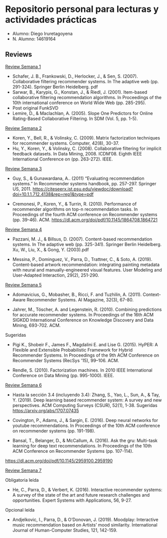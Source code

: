 # Repositorio personal para lecturas y actividades prácticas

- Alumno: Diego Iruretagoyena
- N. Alumno: 14619164


## Reviews

[Review Semana 1](https://github.com/C0sch0/lecturasIIC3633-2021/blob/03deada2723e9b606320c84a1613e7a7aed8502a/lectura1.md)
- Schafer, J. B., Frankowski, D., Herlocker, J., & Sen, S. (2007). Collaborative filtering recommender systems. In The adaptive web (pp. 291-324). Springer Berlin Heidelberg. pdf
- Sarwar, B., Karypis, G., Konstan, J., & Riedl, J. (2001). Item-based collaborative filtering recommendation algorithms. In Proceedings of the 10th international conference on World Wide Web (pp. 285-295).
- Post original FunkSVD
- Lemire, D., & Maclachlan, A. (2005). Slope One Predictors for Online Rating-Based Collaborative Filtering. In SDM (Vol. 5, pp. 1-5).


[Review Semana 2](https://github.com/C0sch0/lecturasIIC3633-2021/blob/1400c7673648d5dde6862ba78392c5d6b8c006c0/lecturas/lectura2.md)
- Koren, Y., Bell, R., & Volinsky, C. (2009). Matrix factorization techniques for recommender systems. Computer, 42(8), 30-37.
- Hu, Y., Koren, Y., & Volinsky, C. (2008). Collaborative filtering for implicit feedback datasets. In Data Mining, 2008. ICDM’08. Eighth IEEE International Conference on (pp. 263-272). IEEE.

[Review Semana 3](https://github.com/C0sch0/lecturasIIC3633-2021/blob/94e4a1cf8ae798b21f7ed49fbbbca8fc601efe41/lecturas/lectura3.md)
- Guy, S., & Gunawardana, A.. (2011) “Evaluating recommendation systems.” In Recommender systems handbook, pp. 257-297. Springer US, 2011.
https://citeseerx.ist.psu.edu/viewdoc/download?doi=10.1.1.712.4138&rep=rep1&type=pdf

- Cremonesi, P., Koren, Y., & Turrin, R. (2010). Performance of recommender algorithms on top-n recommendation tasks. In Proceedings of the fourth ACM conference on Recommender systems (pp. 39-46). ACM.
https://dl.acm.org/doi/pdf/10.1145/1864708.1864721


[Review Semana 4](https://github.com/C0sch0/lecturasIIC3633-2021/blob/b688cf01304e26e240812e8c80a5e4ddeed5728b/lecturas/lectura4.md)

- Pazzani, M. J., & Billsus, D. (2007). Content-based recommendation systems. In The adaptive web (pp. 325-341). Springer Berlin Heidelberg. Xu, W., Liu, X., & Gong, Y. (2003).pdf

- Messina, P., Dominguez, V., Parra, D., Trattner, C., & Soto, A. (2019). Content-based artwork recommendation: integrating painting metadata with neural and manually-engineered visual features. User Modeling and User-Adapted Interaction, 29(2), 251-290.


[Review Semana 5](https://github.com/C0sch0/lecturasIIC3633-2021/blob/40c5a050ab2390c82a05bc889d857de03013575f/lecturas/lectura5.md)

- Adomavicius, G., Mobasher, B., Ricci, F. and Tuzhilin, A. (2011). Context-Aware Recommender Systems. AI Magazine, 32(3), 67-80.

- Jahrer, M., Töscher, A. and Legenstein, R. (2010). Combining predictions for accurate recommender systems. In Proceedings of the 16th ACM SIGKDD International Conference on Knowledge Discovery and Data Mining, 693-702. ACM.

Sugeridas

- Pigi K., Shobeir F., James F., Magdalini E. and Lise G. (2015). HyPER: A Flexible and Extensible Probabilistic Framework for Hybrid Recommender Systems. In Proceedings of the 9th ACM Conference on Recommender Systems (RecSys '15), 99–106. ACM.

- Rendle, S. (2010). Factorization machines. In 2010 IEEE International Conference on Data Mining (pp. 995-1000). IEEE.


[Review Semana 6](https://github.com/C0sch0/lecturasIIC3633-2021/blob/9e5ac71d5e7a0365b6441b87a5a1f67b581d95f1/lecturas/lectura6.md)

- Hasta la sección 3.4 (incluyendo 3.4): Zhang, S., Yao, L., Sun, A., & Tay, Y. (2019). Deep learning based recommender system: A survey and new perspectives. ACM Computing Surveys (CSUR), 52(1), 1-38.
Sugeridas
https://arxiv.org/abs/1707.07435

- Covington, P., Adams, J., & Sargin, E. (2016). Deep neural networks for youtube recommendations. In Proceedings of the 10th ACM conference on recommender systems (pp. 191-198).

- Bansal, T., Belanger, D., & McCallum, A. (2016). Ask the gru: Multi-task learning for deep text recommendations. In Proceedings of the 10th ACM Conference on Recommender Systems (pp. 107-114).

https://dl.acm.org/doi/pdf/10.1145/2959100.2959190


[Review Semana 7](https://github.com/C0sch0/lecturasIIC3633-2021/blob/97cff163836afb6178ce02929c3c01ea1cf88c5a/lecturas/lectura7.md)

Obligatoria leída

- He, C., Parra, D., & Verbert, K. (2016). Interactive recommender systems: A survey of the state of the art and future research challenges and opportunities. Expert Systems with Applications, 56, 9-27.


Opcional leída

- Andjelkovic, I., Parra, D., & O’Donovan, J. (2019). Moodplay: Interactive music recommendation based on Artists’ mood similarity. International Journal of Human-Computer Studies, 121, 142-159.

